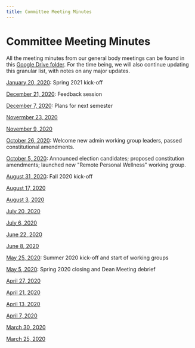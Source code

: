 ```yaml
---
title: Committee Meeting Minutes
---
```


# Committee Meeting Minutes

All the meeting minutes from our general body meetings can be found in this [Google Drive folder](https://drive.google.com/drive/folders/1lGUQDDVqopP35yfSM15VjNAfbkWs-nzA?usp=sharing). For the time being, we will also continue updating this granular list, with notes on any major updates.

[January 20, 2020](https://docs.google.com/document/d/1lzQBWdWZb5morPn3kvjcHTl7x8oJan9NXpbmquGuWU4/edit?usp=sharing): Spring 2021 kick-off

[December 21, 2020](https://docs.google.com/document/d/1lzQBWdWZb5morPn3kvjcHTl7x8oJan9NXpbmquGuWU4/edit?usp=sharing): Feedback session

[December 7, 2020](https://docs.google.com/document/d/1noGDTkegV3Og-WhRM9ISZ9GMjIJT5wUTeExSpsEn9PE/edit?usp=sharing): Plans for next semester

[Novermber 23, 2020](https://docs.google.com/document/d/14nLjLxvc2pZ13YPMKTvigoO8gJMQb_Bq6yUeIE0jum0/edit?usp=sharing)

[November 9, 2020](https://docs.google.com/document/d/17KV2qIkMKEWG8_lsXjMStqa5ShuaqUuTyAE0dd3FIMA/edit?usp=sharing)

[October 26, 2020](https://docs.google.com/document/d/1dzuUIDm1zinFRQyHSceXwvTWwBRpIn8DUe_cXaH6Erw/edit?usp=sharing): Welcome new admin working group leaders, passed constitutional amendments.

[October 5, 2020](https://docs.google.com/document/d/1wptx7vFFjQn3ZJFOQV7FRKVW0PRVq7E3R67L--lz29Q/edit?usp=sharing): Announced election candidates; proposed constitution amendments; launched new "Remote Personal Wellness" working group.

[August 31, 2020](https://docs.google.com/document/d/1Wx0OFz5S3Jhp0ImlaHz8OetKlwUVJCqz9Q4HuC84OVE/edit?usp=sharing): Fall 2020 kick-off

[August 17, 2020](https://docs.google.com/document/d/1Lc4VkKBEmVlHKD6eeNKb89H3mX9iT8D0QBHPnPauLfY/edit?usp=sharing)

[August 3, 2020](https://docs.google.com/document/d/1k95_tMRnAa5A65oOTyZZgJBbPH2BPf915izEJuA1ymE/edit?usp=sharing)

[July 20, 2020](https://docs.google.com/document/d/1c7H36ODiP5XpEuSjkJOBzSADGzj_kJTpX0d8-qhUXVg/edit?usp=sharing)

[July 6, 2020](https://docs.google.com/document/d/1HqjYVjmMkWVTjgDdxSsw3DWq1ZQl7TDVsFA20xafO2c/edit?usp=sharing)

[June 22, 2020](https://docs.google.com/document/d/1I7Mp_jV_gtx4Q8VnS3QCq_5fb2qZeEywreBBhJYgIRQ/edit?usp=sharing)

[June 8, 2020](https://docs.google.com/document/d/1A83ao5ez2D3uzQ_6V1d9DJ-ga7TfGVswf3CixwFujmU/edit?usp=sharing)

[May 25, 2020](https://docs.google.com/document/d/1o49hvVvq6eWjRwZrM4wYOpQNwZ6VcMKZAyCITU8B0dM/edit?usp=sharing): Summer 2020 kick-off and start of working groups

[May 5, 2020](https://docs.google.com/document/d/1luDfSsmxqRU1k2gGiQi4JLBUNUEQrPoJTLQrBLn8bPs/edit?usp=sharing): Spring 2020 closing and Dean Meeting debrief

[April 27, 2020](https://docs.google.com/document/d/1unOFnkuNBDB7hxEnk8K7Qac4r3YkJJ14LGEXBmVz2tw/edit?usp=sharing)

[April 21, 2020](https://docs.google.com/document/d/1CZjA6WWUKWs21DzUjK4ylXsOYMrFreDiBcG885ESloA/edit?usp=sharing)

[April 13, 2020](https://docs.google.com/document/d/14PFBt6mIQk2J7fr8goeFUsLlREU1CFqBpTIGuejufEs/edit?usp=sharing)

[April 7, 2020](https://docs.google.com/document/d/1qtpRHlw_-PChZG-d2HECvFLC-ZCIXh99Nuk3xrgO8sA/edit?usp=sharing)

[March 30, 2020](https://docs.google.com/document/d/1CekkX1WcmHNAl5fFIIRcUURsbXZUGhDauc6ZTFX8_Ew/edit?usp=sharing)

[March 25, 2020](https://docs.google.com/document/d/10_843JagT8VaUyXFXp4RKVQry1_kd7Joki-vwhc75WY/edit?usp=sharing)
